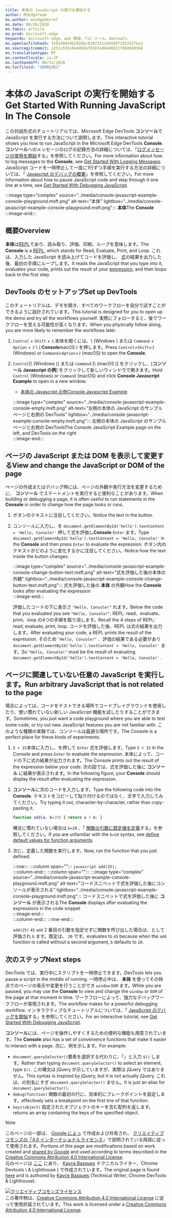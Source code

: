 ```yaml
---
title: 本体の JavaScript の実行を開始する
author: MSEdgeTeam
ms.author: msedgedevrel
ms.date: 08/28/2020
ms.topic: article
ms.prod: microsoft-edge
keywords: microsoft edge、web 開発、f12 ツール、devtools
ms.openlocfilehash: 7e91d9844b2926bc8302331c6b9d971922d27ea3
ms.sourcegitcommit: 1251c555c6b4db8ef8187ed94d8832fdb89d03b8
ms.translationtype: MT
ms.contentlocale: ja-JP
ms.lasthandoff: 08/31/2020
ms.locfileid: "10982262"
---
```

<!-- Copyright Kayce Basques 

   Licensed under the Apache License, Version 2.0 (the "License");
   you may not use this file except in compliance with the License.
   You may obtain a copy of the License at

       https://www.apache.org/licenses/LICENSE-2.0

   Unless required by applicable law or agreed to in writing, software
   distributed under the License is distributed on an "AS IS" BASIS,
   WITHOUT WARRANTIES OR CONDITIONS OF ANY KIND, either express or implied.
   See the License for the specific language governing permissions and
   limitations under the License.  -->







# <span data-ttu-id="3d6e2-103">本体の JavaScript の実行を開始する</span><span class="sxs-lookup"><span data-stu-id="3d6e2-103">Get Started With Running JavaScript In The Console</span></span>   



<span data-ttu-id="3d6e2-104">この対話形式のチュートリアルでは、Microsoft Edge DevTools **コンソール**で JavaScript を実行する方法について説明します。</span><span class="sxs-lookup"><span data-stu-id="3d6e2-104">This interactive tutorial shows you how to run JavaScript in the Microsoft Edge DevTools **Console**.</span></span>  <span data-ttu-id="3d6e2-105">**コンソール**へのメッセージのログの記録方法の詳細については、「[ログメッセージの使用を開始][DevToolsConsoleLoggingMessages]する」を参照してください。</span><span class="sxs-lookup"><span data-stu-id="3d6e2-105">For more information about how to log messages to the **Console**, see [Get Started With Logging Messages][DevToolsConsoleLoggingMessages].</span></span>  <span data-ttu-id="3d6e2-106">JavaScript コードを一時停止して一度に1行ずつ手順を実行する方法の詳細については、「 [Javascript のデバッグの概要][DevToolsJavascriptIndex]」を参照してください。</span><span class="sxs-lookup"><span data-stu-id="3d6e2-106">For more information about how to pause JavaScript code and step through it one line at a time, see [Get Started With Debugging JavaScript][DevToolsJavascriptIndex].</span></span>  

:::image type="complex" source="../media/console-javascript-example-console-playground.msft.png" alt-text="本体" lightbox="../media/console-javascript-example-console-playground.msft.png":::
   <span data-ttu-id="3d6e2-108">**本体**</span><span class="sxs-lookup"><span data-stu-id="3d6e2-108">The **Console**</span></span>  
:::image-end:::  

## <span data-ttu-id="3d6e2-109">概要</span><span class="sxs-lookup"><span data-stu-id="3d6e2-109">Overview</span></span>   

<span data-ttu-id="3d6e2-110">**本体**は[REPL][WikiReadEvalPrintLoop]であり、読み取り、評価、印刷、ループを意味します。</span><span class="sxs-lookup"><span data-stu-id="3d6e2-110">The **Console** is a [REPL][WikiReadEvalPrintLoop], which stands for Read, Evaluate, Print, and Loop.</span></span>  <span data-ttu-id="3d6e2-111">これは、入力した JavaScript を読み上げてコードを評価し、 [式][2alityExpressionsVersusStatements]の結果を出力した後、最初の手順にループします。</span><span class="sxs-lookup"><span data-stu-id="3d6e2-111">It reads the JavaScript that you type into it, evaluates your code, prints out the result of your [expression][2alityExpressionsVersusStatements], and then loops back to the first step.</span></span>  

## <span data-ttu-id="3d6e2-112">DevTools のセットアップ</span><span class="sxs-lookup"><span data-stu-id="3d6e2-112">Set up DevTools</span></span>   

<span data-ttu-id="3d6e2-113">このチュートリアルは、デモを開き、すべてのワークフローを自分で試すことができるように設計されています。</span><span class="sxs-lookup"><span data-stu-id="3d6e2-113">This tutorial is designed for you to open up the demo and try all the workflows yourself.</span></span>  <span data-ttu-id="3d6e2-114">実際にフォローすると、後でワークフローを覚える可能性が高くなります。</span><span class="sxs-lookup"><span data-stu-id="3d6e2-114">When you physically follow along, you are more likely to remember the workflows later.</span></span>

1.  <span data-ttu-id="3d6e2-115">`Control` + `Shift` + `J` 本体を開くには、\ (Windows \) または `Command` + `Option` + `J` \ ( **Console**macOS \) を押します。</span><span class="sxs-lookup"><span data-stu-id="3d6e2-115">Press `Control`+`Shift`+`J` \(Windows\) or `Command`+`Option`+`J` \(macOS\) to open the **Console**.</span></span>  
1.  <span data-ttu-id="3d6e2-116">`Control`[\ (Windows \)] または `Command` [\ (macOS \)] をクリックし、[**コンソール Javascript の例**] をクリックして新しいウィンドウで開きます。</span><span class="sxs-lookup"><span data-stu-id="3d6e2-116">Hold `Control` \(Windows\) or `Command` \(macOS\) and click **Console Javascript Example** to open in a new window.</span></span>  
    
    *   [<span data-ttu-id="3d6e2-117">本体の Javascript の例</span><span class="sxs-lookup"><span data-stu-id="3d6e2-117">Console Javascript Example</span></span>][GlitchConsoleJavascriptExample]  
    
    :::image type="complex" source="../media/console-javascript-example-console-empty.msft.png" alt-text="左側の本体の JavaScript のサンプルページと右側の DevTools" lightbox="../media/console-javascript-example-console-empty.msft.png":::
       <span data-ttu-id="3d6e2-119">左側の本体の JavaScript のサンプルページと右側の DevTools</span><span class="sxs-lookup"><span data-stu-id="3d6e2-119">The Console JavaScript Example page on the left, and DevTools on the right</span></span>  
    :::image-end:::  
    
## <span data-ttu-id="3d6e2-120">ページの JavaScript または DOM を表示して変更する</span><span class="sxs-lookup"><span data-stu-id="3d6e2-120">View and change the JavaScript or DOM of the page</span></span>   

<span data-ttu-id="3d6e2-121">ページの作成またはデバッグ時には、ページの外観や実行方法を変更するために、 **コンソール** でステートメントを実行すると便利なことがあります。</span><span class="sxs-lookup"><span data-stu-id="3d6e2-121">When building or debugging a page, it is often useful to run statements in the **Console** in order to change how the page looks or runs.</span></span>  
    
1.  <span data-ttu-id="3d6e2-122">ボタンのテキストに注目してください。</span><span class="sxs-lookup"><span data-stu-id="3d6e2-122">Notice the text in the button.</span></span>  
1.  <span data-ttu-id="3d6e2-123">コンソールに入力し、を `document.getElementById('hello').textContent = 'Hello, Console!'` 押して式を評価し**Console** `Enter` ます。</span><span class="sxs-lookup"><span data-stu-id="3d6e2-123">Type `document.getElementById('hello').textContent = 'Hello, Console!'` in the **Console** and then press `Enter` to evaluate the expression.</span></span>  <span data-ttu-id="3d6e2-124">ボタン内のテキストがどのように変化するかに注目してください。</span><span class="sxs-lookup"><span data-stu-id="3d6e2-124">Notice how the text inside the button changes.</span></span>  
    
    :::image type="complex" source="../media/console-javascript-example-console-change-button-text.msft.png" alt-text="式を評価した後の本体の外観" lightbox="../media/console-javascript-example-console-change-button-text.msft.png":::
       <span data-ttu-id="3d6e2-126">式を評価した後の **本体** の外観</span><span class="sxs-lookup"><span data-stu-id="3d6e2-126">How the **Console** looks after evaluating the expression</span></span>  
    :::image-end:::  
    
    <span data-ttu-id="3d6e2-127">評価したコードの下に表示さ `"Hello, Console!"` れます。</span><span class="sxs-lookup"><span data-stu-id="3d6e2-127">Below the code that you evaluated you see `"Hello, Console!"`.</span></span>  <span data-ttu-id="3d6e2-128">REPL: read、evaluate、print、loop の4つの手順を取り消します。</span><span class="sxs-lookup"><span data-stu-id="3d6e2-128">Recall the 4 steps of REPL: read, evaluate, print, loop.</span></span>  <span data-ttu-id="3d6e2-129">コードを評価した後、REPL は式の結果を出力します。</span><span class="sxs-lookup"><span data-stu-id="3d6e2-129">After evaluating your code, a REPL prints the result of the expression.</span></span>  <span data-ttu-id="3d6e2-130">そのため `"Hello, Console!"` 、評価の結果である必要があり `document.getElementById('hello').textContent = 'Hello, Console!'` ます。</span><span class="sxs-lookup"><span data-stu-id="3d6e2-130">So `"Hello, Console!"` must be the result of evaluating `document.getElementById('hello').textContent = 'Hello, Console!'`.</span></span>  
    
## <span data-ttu-id="3d6e2-131">ページに関連していない任意の JavaScript を実行します。</span><span class="sxs-lookup"><span data-stu-id="3d6e2-131">Run arbitrary JavaScript that is not related to the page</span></span>   

<span data-ttu-id="3d6e2-132">場合によっては、コードをテストできる場所でコードプレイグラウンドを使用したり、使い慣れていない新しい JavaScript 機能を試したりすることができます。</span><span class="sxs-lookup"><span data-stu-id="3d6e2-132">Sometimes, you just want a code playground where you are able to test some code, or try out new JavaScript features you are not familiar with.</span></span>  <span data-ttu-id="3d6e2-133">このような種類の実験では、コンソールは最適な場所です。</span><span class="sxs-lookup"><span data-stu-id="3d6e2-133">The Console is a perfect place for these kinds of experiments.</span></span>  

1.  <span data-ttu-id="3d6e2-134">`5 + 15`本体に入力し、を押して `Enter` 式を評価します。</span><span class="sxs-lookup"><span data-stu-id="3d6e2-134">Type `5 + 15` in the Console and press `Enter` to evaluate the expression.</span></span> <span data-ttu-id="3d6e2-135">本体によって、コードの下に式の結果が出力されます。</span><span class="sxs-lookup"><span data-stu-id="3d6e2-135">The Console prints out the result of the expression below your code.</span></span>  <span data-ttu-id="3d6e2-136">次の図では、式を評価した後に **コンソール** に結果が表示されます。</span><span class="sxs-lookup"><span data-stu-id="3d6e2-136">In the following figure, your **Console** should display the result after evaluating the expression.</span></span>  

1.  <span data-ttu-id="3d6e2-137">**コンソール**に次のコードを入力します。</span><span class="sxs-lookup"><span data-stu-id="3d6e2-137">Type the following code into the **Console**.</span></span>  <span data-ttu-id="3d6e2-138">テキストをコピーして貼り付けるのではなく、文字で入力してみてください。</span><span class="sxs-lookup"><span data-stu-id="3d6e2-138">Try typing it out, character-by-character, rather than copy-pasting it.</span></span>  
    
    ```javascript
    function add(a, b=20) { return a + b; }
    ```  
    
    <span data-ttu-id="3d6e2-139">構文に慣れていない場合は `b=20` 、「 [関数の引数に既定値を定義][Esma6DefaultParameterValues]する」を参照してください。</span><span class="sxs-lookup"><span data-stu-id="3d6e2-139">If you are unfamiliar with the `b=20` syntax, see [define default values for function arguments][Esma6DefaultParameterValues].</span></span>  
    
1.  <span data-ttu-id="3d6e2-140">次に、定義した関数を実行します。</span><span class="sxs-lookup"><span data-stu-id="3d6e2-140">Now, run the function that you just defined.</span></span>  
    
    :::row:::
       :::column span="":::
          ```javascript
          add(25);
          ```  
       :::column-end:::
       :::column span="":::
          :::image type="complex" source="../media/console-javascript-example-console-playground.msft.png" alt-text="コードスニペットで式を評価した後にコンソールが表示される" lightbox="../media/console-javascript-example-console-playground.msft.png":::
             <span data-ttu-id="3d6e2-142">コードスニペットで式を評価した後に **コンソール** が表示される</span><span class="sxs-lookup"><span data-stu-id="3d6e2-142">The **Console** displays after evaluating the expressions in the code snippet</span></span>  
          :::image-end:::  
       :::column-end:::
    :::row-end:::
    
    `add(25)` <span data-ttu-id="3d6e2-143">`45` `add` 2 番目の引数を指定せずに関数を呼び出した場合は、として評価され `b` ます。既定は、 `20` です。</span><span class="sxs-lookup"><span data-stu-id="3d6e2-143">evaluates to `45` because when the `add` function is called without a second argument, `b` defaults to `20`.</span></span>  

## <span data-ttu-id="3d6e2-144">次のステップ</span><span class="sxs-lookup"><span data-stu-id="3d6e2-144">Next steps</span></span>   

<!--See [Run JavaScript][DevToolsConsoleReference] to explore more features related to running JavaScript in the Console.  -->  

<!--todo: add console reference (run javascript) section when available  -->  

<span data-ttu-id="3d6e2-145">DevTools では、実行中にスクリプトを一時停止できます。</span><span class="sxs-lookup"><span data-stu-id="3d6e2-145">DevTools lets you pause a script in the middle of running.</span></span>  <span data-ttu-id="3d6e2-146">一時停止中は、 **本体** を使ってその時点でのページの表示や変更を行うことができ `window` `DOM` ます。</span><span class="sxs-lookup"><span data-stu-id="3d6e2-146">While you are paused, you may use the **Console** to view and change the `window` or `DOM` of the page at that moment in time.</span></span>  <span data-ttu-id="3d6e2-147">ワークフローによって、強力なデバッグワークフローが実現されます。</span><span class="sxs-lookup"><span data-stu-id="3d6e2-147">The workflow makes for a powerful debugging workflow.</span></span>  <span data-ttu-id="3d6e2-148">インタラクティブなチュートリアルについては、「 [JavaScript のデバッグを開始][DevToolsJavascriptIndex]する」を参照してください。</span><span class="sxs-lookup"><span data-stu-id="3d6e2-148">For an interactive tutorial, see [Get Started With Debugging JavaScript][DevToolsJavascriptIndex].</span></span>  

<span data-ttu-id="3d6e2-149">**コンソール**には、ページを操作しやすくするための便利な機能も用意されています。</span><span class="sxs-lookup"><span data-stu-id="3d6e2-149">The **Console** also has a set of convenience functions that make it easier to interact with a page.</span></span>  <span data-ttu-id="3d6e2-150">次に、例を示します。</span><span class="sxs-lookup"><span data-stu-id="3d6e2-150">For example:</span></span>  

*   <span data-ttu-id="3d6e2-151">`document.querySelector()`要素を選択する代わりに、「」と入力 `$()` します。</span><span class="sxs-lookup"><span data-stu-id="3d6e2-151">Rather than typing `document.querySelector()` to select an element, type `$()`.</span></span>  <span data-ttu-id="3d6e2-152">この構文は jQuery が示していますが、実際は jQuery ではありません。</span><span class="sxs-lookup"><span data-stu-id="3d6e2-152">This syntax is inspired by jQuery, but it is not actually jQuery.</span></span>  <span data-ttu-id="3d6e2-153">これは、の別名にすぎ `document.querySelector()` ません。</span><span class="sxs-lookup"><span data-stu-id="3d6e2-153">It is just an alias for `document.querySelector()`.</span></span>  
*   `debug(function)` <span data-ttu-id="3d6e2-154">関数の最初の行に、効率的にブレークポイントを設定します。</span><span class="sxs-lookup"><span data-stu-id="3d6e2-154">effectively sets a breakpoint on the first line of that function.</span></span>  
*   `keys(object)` <span data-ttu-id="3d6e2-155">指定されたオブジェクトのキーを含む配列を返します。</span><span class="sxs-lookup"><span data-stu-id="3d6e2-155">returns an array containing the keys of the specified object.</span></span>  

<!--See [Console Utilities API Reference][DevToolsConsoleUtilities] to explore all the convenience functions.  -->  

<!--todo: add console utilities api reference section when available  -->  

 



<!-- links -->  

[DevToolsConsoleLoggingMessages]: ./log.md "コンソールでのメッセージの記録を開始する |Microsoft ドキュメント"  
[DevToolsConsoleReference]: ./reference.md#run-javascript "コンソールリファレンス |Microsoft ドキュメント"  
[DevToolsConsoleUtilities]: ./utilities.md "コンソールユーティリティ API リファレンス |Microsoft ドキュメント"  
[DevToolsJavascriptIndex]: ../javascript/index.md "Microsoft Edge DevTools のデバッグ JavaScript の概要"  

[2alityExpressionsVersusStatements]: https://2ality.com/2012/09/expressions-vs-statements.html "JavaScript の式とステートメント"  

[Esma6DefaultParameterValues]: https://es6-features.org/index#DefaultParameterValues "既定のパラメーター値-拡張パラメーター処理-ECMAScript 6-新機能: 概要 & 比較"  

[GlitchConsoleJavascriptExample]: https://microsoft-edge-chromium-devtools.glitch.me/static/console/javascript/index.html "本体 Javascript の例 |故障"  

[WikiReadEvalPrintLoop]: https://en.wikipedia.org/wiki/Read–eval–print_loop "読み取り– eval – print loop-Wikipedia"  

> [!NOTE]
> <span data-ttu-id="3d6e2-164">このページの一部は、 [Google によっ][GoogleSitePolicies] て作成および共有され、 [クリエイティブコモンズの「4.0 インターナショナルライセンス][CCA4IL]」で説明されている用語に従って使用されます。</span><span class="sxs-lookup"><span data-stu-id="3d6e2-164">Portions of this page are modifications based on work created and [shared by Google][GoogleSitePolicies] and used according to terms described in the [Creative Commons Attribution 4.0 International License][CCA4IL].</span></span>  
> <span data-ttu-id="3d6e2-165">元のページは [ここ](https://developers.google.com/web/tools/chrome-devtools/console/javascript) にあり、 [Kayce Basques][KayceBasques] テクニカルライター、Chrome Devtools \ & Lighthouse \) で作成されています。</span><span class="sxs-lookup"><span data-stu-id="3d6e2-165">The original page is found [here](https://developers.google.com/web/tools/chrome-devtools/console/javascript) and is authored by [Kayce Basques][KayceBasques] \(Technical Writer, Chrome DevTools \& Lighthouse\).</span></span>  

[![クリエイティブコモンズライセンス][CCby4Image]][CCA4IL]  
<span data-ttu-id="3d6e2-167">この著作物は、[Creative Commons Attribution 4.0 International License][CCA4IL] に従って使用許諾されています。</span><span class="sxs-lookup"><span data-stu-id="3d6e2-167">This work is licensed under a [Creative Commons Attribution 4.0 International License][CCA4IL].</span></span>  

[CCA4IL]: https://creativecommons.org/licenses/by/4.0  
[CCby4Image]: https://i.creativecommons.org/l/by/4.0/88x31.png  
[GoogleSitePolicies]: https://developers.google.com/terms/site-policies  
[KayceBasques]: https://developers.google.com/web/resources/contributors/kaycebasques  
